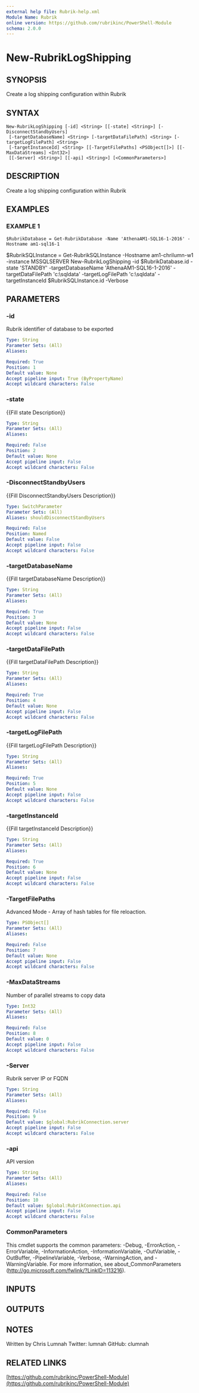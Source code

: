 ```yaml
---
external help file: Rubrik-help.xml
Module Name: Rubrik
online version: https://github.com/rubrikinc/PowerShell-Module
schema: 2.0.0
---
```


# New-RubrikLogShipping

## SYNOPSIS
Create a log shipping configuration within Rubrik

## SYNTAX

```
New-RubrikLogShipping [-id] <String> [[-state] <String>] [-DisconnectStandbyUsers]
 [-targetDatabaseName] <String> [-targetDataFilePath] <String> [-targetLogFilePath] <String>
 [-targetInstanceId] <String> [[-TargetFilePaths] <PSObject[]>] [[-MaxDataStreams] <Int32>]
 [[-Server] <String>] [[-api] <String>] [<CommonParameters>]
```

## DESCRIPTION
Create a log shipping configuration within Rubrik

## EXAMPLES

### EXAMPLE 1
```
$RubrikDatabase = Get-RubrikDatabase -Name 'AthenaAM1-SQL16-1-2016' -Hostname am1-sql16-1
```

$RubrikSQLInstance = Get-RubrikSQLInstance -Hostname am1-chrilumn-w1 -instance MSSQLSERVER
New-RubrikLogShipping -id $RubrikDatabase.id -state 'STANDBY' -targetDatabaseName 'AthenaAM1-SQL16-1-2016' -targetDataFilePath 'c:\sqldata' -targetLogFilePath 'c:\sqldata' -targetInstanceId $RubrikSQLInstance.id -Verbose

## PARAMETERS

### -id
Rubrik identifier of database to be exported

```yaml
Type: String
Parameter Sets: (All)
Aliases:

Required: True
Position: 1
Default value: None
Accept pipeline input: True (ByPropertyName)
Accept wildcard characters: False
```

### -state
{{Fill state Description}}

```yaml
Type: String
Parameter Sets: (All)
Aliases:

Required: False
Position: 2
Default value: None
Accept pipeline input: False
Accept wildcard characters: False
```

### -DisconnectStandbyUsers
{{Fill DisconnectStandbyUsers Description}}

```yaml
Type: SwitchParameter
Parameter Sets: (All)
Aliases: shouldDisconnectStandbyUsers

Required: False
Position: Named
Default value: False
Accept pipeline input: False
Accept wildcard characters: False
```

### -targetDatabaseName
{{Fill targetDatabaseName Description}}

```yaml
Type: String
Parameter Sets: (All)
Aliases:

Required: True
Position: 3
Default value: None
Accept pipeline input: False
Accept wildcard characters: False
```

### -targetDataFilePath
{{Fill targetDataFilePath Description}}

```yaml
Type: String
Parameter Sets: (All)
Aliases:

Required: True
Position: 4
Default value: None
Accept pipeline input: False
Accept wildcard characters: False
```

### -targetLogFilePath
{{Fill targetLogFilePath Description}}

```yaml
Type: String
Parameter Sets: (All)
Aliases:

Required: True
Position: 5
Default value: None
Accept pipeline input: False
Accept wildcard characters: False
```

### -targetInstanceId
{{Fill targetInstanceId Description}}

```yaml
Type: String
Parameter Sets: (All)
Aliases:

Required: True
Position: 6
Default value: None
Accept pipeline input: False
Accept wildcard characters: False
```

### -TargetFilePaths
Advanced Mode - Array of hash tables for file reloaction.

```yaml
Type: PSObject[]
Parameter Sets: (All)
Aliases:

Required: False
Position: 7
Default value: None
Accept pipeline input: False
Accept wildcard characters: False
```

### -MaxDataStreams
Number of parallel streams to copy data

```yaml
Type: Int32
Parameter Sets: (All)
Aliases:

Required: False
Position: 8
Default value: 0
Accept pipeline input: False
Accept wildcard characters: False
```

### -Server
Rubrik server IP or FQDN

```yaml
Type: String
Parameter Sets: (All)
Aliases:

Required: False
Position: 9
Default value: $global:RubrikConnection.server
Accept pipeline input: False
Accept wildcard characters: False
```

### -api
API version

```yaml
Type: String
Parameter Sets: (All)
Aliases:

Required: False
Position: 10
Default value: $global:RubrikConnection.api
Accept pipeline input: False
Accept wildcard characters: False
```

### CommonParameters
This cmdlet supports the common parameters: -Debug, -ErrorAction, -ErrorVariable, -InformationAction, -InformationVariable, -OutVariable, -OutBuffer, -PipelineVariable, -Verbose, -WarningAction, and -WarningVariable.
For more information, see about_CommonParameters (http://go.microsoft.com/fwlink/?LinkID=113216).

## INPUTS

## OUTPUTS

## NOTES
Written by Chris Lumnah
Twitter: lumnah
GitHub: clumnah

## RELATED LINKS

[https://github.com/rubrikinc/PowerShell-Module](https://github.com/rubrikinc/PowerShell-Module)

